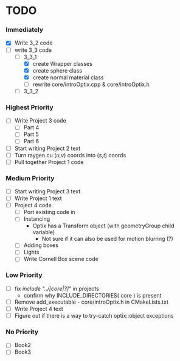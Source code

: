 # TODO #

### Immediately ###
- [x] Write 3_2 code
- [ ] write 3_3 code
  - [ ] 3_3_1
    - [x] create Wrapper classes
    - [x] create sphere class
    - [x] create normal material class
    - [ ] rewrite core/introOptix.cpp & core/introOptix.h
  - [ ] 3_3_2

### Highest Priority ###
- [ ] Write Project 3 code
  - [ ] Part 4
  - [ ] Part 5
  - [ ] Part 6
- [ ] Start writing Project 2 text
- [ ] Turn raygen.cu (*u*,*v*) coords into (*s*,*t*) coords
- [ ] Pull together Project 1 code

### Medium Priority ###
- [ ] Start writing Project 3 text
- [ ] Write Project 1 text
- [ ] Project 4 code
  - [ ] Port existing code in
  - [ ] Instancing
    - Optix has a Transform object (with geometryGroup child variable)
      - Not sure if it can also be used for motion blurring (?)
  - [ ] Adding boxes
  - [ ] Lights
  - [ ] Write Cornell Box scene code

### Low Priority ###
- [ ] fix *include "../[core|?]"* in projects
  - confirm why INCLUDE_DIRECTORIES( core ) is present
- [ ] Remove add_executable - core/introOptix.h in CMakeLists.txt
- [ ] Write Project 4 text
- [ ] Figure out if there is a way to try-catch optix::object exceptions 

### No Priority ###
- [ ] Book2
- [ ] Book3